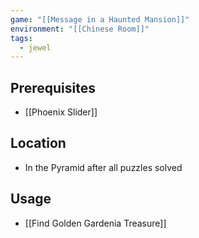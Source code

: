 ```yaml
---
game: "[[Message in a Haunted Mansion]]"
environment: "[[Chinese Room]]"
tags: 
  - jewel
---
```

## Prerequisites
- [[Phoenix Slider]]
## Location
- In the Pyramid after all puzzles solved
## Usage
- [[Find Golden Gardenia Treasure]]